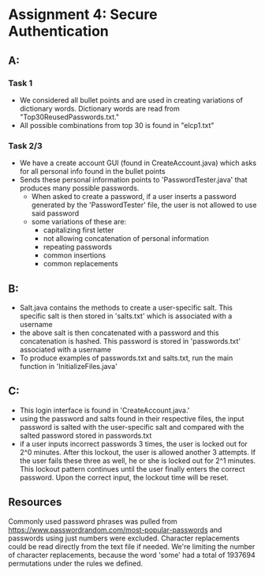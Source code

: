 # Assignment 4: Secure Authentication

## A:

### Task 1

* We considered all bullet points and are used in creating variations of dictionary words. Dictionary words are read from "Top30ReusedPasswords.txt."
* All possible combinations from top 30 is found in "elcp1.txt"

### Task 2/3

* We have a create account GUI (found in CreateAccount.java) which asks for all personal info found in the bullet points
* Sends these personal information points to 'PasswordTester.java' that produces many possible passwords. 
    * When asked to create a password, if a user inserts a password generated by the 'PasswordTester' file, the user is not allowed to use said password
    * some variations of these are:
        * capitalizing first letter
        * not allowing concatenation of personal information
        * repeating passwords
        * common insertions
        * common replacements

## B:

* Salt.java contains the methods to create a user-specific salt. This specific salt is then stored in 'salts.txt' which is associated with a username
* the above salt is then concatenated with a password and this concatenation is hashed. This password is stored in 'passwords.txt' associated with a username
* To produce examples of passwords.txt and salts.txt, run the main function in 'InitializeFiles.java'

## C:

* This login interface is found in 'CreateAccount.java.' 
* using the password and salts found in their respective files, the input password is salted with the user-specific 
salt and compared with the salted password stored in passwords.txt
* if a user inputs incorrect passwords 3 times, the user is locked out for 2^0 minutes. After this lockout, 
the user is allowed another 3 attempts. If the user fails these three as well, he or she is locked out for 2^1 minutes. This lockout pattern 
continues until the user finally enters the correct password. Upon the correct input, the lockout time will be reset.

## Resources

Commonly used password phrases was pulled from https://www.passwordrandom.com/most-popular-passwords and passwords using just numbers were excluded. 
Character replacements could be read directly from the text file if needed.
We're limiting the number of character replacements, because the word 'some' had a total of 1937694 permutations under the rules we defined. 